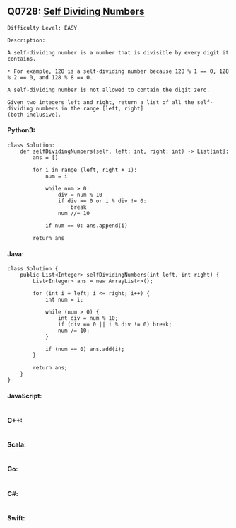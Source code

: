 ## Q0728: [Self Dividing Numbers](https://leetcode.com/problems/self-dividing-numbers/)

```
Difficulty Level: EASY
```

```
Description:

A self-dividing number is a number that is divisible by every digit it contains.

• For example, 128 is a self-dividing number because 128 % 1 == 0, 128 % 2 == 0, and 128 % 8 == 0.

A self-dividing number is not allowed to contain the digit zero.

Given two integers left and right, return a list of all the self-dividing numbers in the range [left, right]
(both inclusive).
```

#### Python3:

```
class Solution:
    def selfDividingNumbers(self, left: int, right: int) -> List[int]:
        ans = []

        for i in range (left, right + 1):
            num = i

            while num > 0:
                div = num % 10
                if div == 0 or i % div != 0:
                    break
                num //= 10

            if num == 0: ans.append(i)

        return ans
```

#### Java:

```
class Solution {
    public List<Integer> selfDividingNumbers(int left, int right) {
        List<Integer> ans = new ArrayList<>();

        for (int i = left; i <= right; i++) {
            int num = i;

            while (num > 0) {
                int div = num % 10;
                if (div == 0 || i % div != 0) break;
                num /= 10;
            }

            if (num == 0) ans.add(i);
        }

        return ans;
    }
}
```

#### JavaScript:

```

```

#### C++:

```

```

#### Scala:

```

```

#### Go:

```

```

#### C#:

```

```

#### Swift:

```

```
